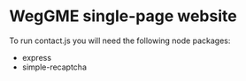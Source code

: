 WegGME single-page website
=========================

To run contact.js you will need the following node packages:

- express
- simple-recaptcha